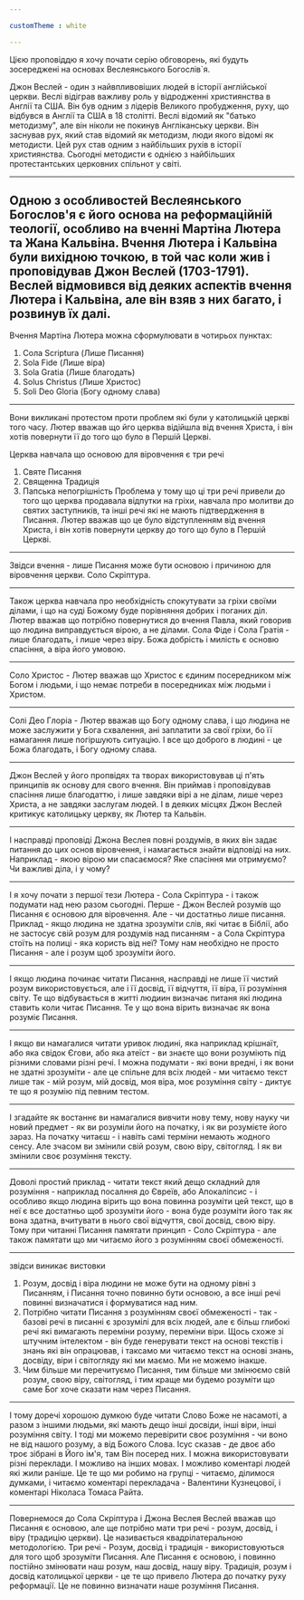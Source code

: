 ```yaml
---

customTheme : white

---
```


Цією проповіддю я хочу почати серію обговорень, які будуть зосереджені на основах Веслеянського Богослів`я.

Джон Веслей - один з найвпливовіших людей в історії англійської церкви. Веслі відіграв важливу роль у відродженні християнства в Англії та США. Він був одним з лідерів Великого пробудження, руху, що відбувся в Англії та США в 18 столітті. Веслі відомий як "батько методизму", але він ніколи не покинув Англіканську церкви. Він заснував рух, який став відомий як методизм, люди якого відомі як методисти. Цей рух став одним з найбільших рухів в історії християнства. Сьогодні методисти є однією з найбільших протестантських церковних спільнот у світі.

---
Одною з особливостей Веслеянського Богослов'я є його основа на реформаційній теології, особливо на вченні Мартіна Лютера та Жана Кальвіна. Вчення Лютера і Кальвіна були вихідною точкою, в той час коли жив і проповідував Джон Веслей (1703-1791). Веслей відмовився від деяких аспектів вчення Лютера і Кальвіна, але він взяв з них багато, і розвинув їх далі.
--- 
Вчення Мартіна Лютера можна сформулювати в чотирьох пунктах:
1. Сола Scriptura (Лише Писання)
2. Sola Fide (Лише віра)
3. Sola Gratia (Лише благодать)
4. Solus Christus (Лише Христос)
5. Soli Deo Gloria (Богу одному слава)
---
Вони викликані протестом проти проблем які були у католицькій церкві того часу. Лютер вважав що йго церква відійшла від вчення Христа, і він хотів повернути її до того що було в Першій Церкві. 

Церква навчала що основою для віровчення є три речі
1. Святе Писання
2. Священна Традиція
3. Папська непогрішність
Проблема у тому що ці три речі привели до того що церква продавала відпутки на гріхи, навчала про молитви до святих заступників, та інші речі які не мають підтвердження в Писання. Лютер вважав що це було відступленням від вчення Христа, і він хотів повернути церкву до того що було в Першій Церкві.

---

Звідси вчення - лише Писання може бути основою і причиною для віровчення церкви. Соло Скріптура. 

--- 

Також церква навчала про необхідність спокутувати за гріхи своїми ділами, і що на суді Божому буде порівняння добрих і поганих діл. Лютер вважав що потрібно повернутися до вчення Павла, який говорив що людина виправдується вірою, а не ділами. Сола Фіде і Сола Гратія - лише благодать, і лише через віру. Божа добрість і милість є основю спасіння, а віра його умовою. 

---

Соло Христос - Лютер вважав що Христос є єдиним посередником між Богом і людьми, і що немає потреби в посередниках між людьми і Христом.

---

Солі Део Глоріа - Лютер вважав що Богу одному слава, і що людина не може заслужити у Бога схвалення, ані заплатити за свої гріхи, бо її намагання лише погіршують ситуацію. І все що доброго в людині - це Божа благодать, і Богу одному слава.

---

Джон Веслей у його пропвідях та творах використовував ці п'ять принципів як основу для свого вчення. Він приймав і проповідував спасіння лише благодаттю, і лише завдяки вірі а не ділам, лише через Христа, а не завдяки заслугам людей. І в деяких місцях Джон Веслей критикує католицьку церкву, як Лютер та Кальвін.

---

І насправді проповіді Джона Веслея повні роздумів, в яких він задає питання до цих основ віровчення, і намагається знайти відповіді на них. Наприклад - якою вірою ми спасаємося? Яке спасіння ми отримуємо? Чи важливі діла, і у чому? 

---

І я хочу почати з першої тези Лютера - Сола Скріптура - і також подумати над нею разом сьогодні. 
Перше - Джон Веслей розумів що Писання є основою для віровчення. Але - чи достатньо лише писання. Приклад - якщо людина не здатна зрозуміти слів, які читає в Біблії, або не застосує свій розум для роздумів над писанням - а Сола Скріптура стоїть на полиці - яка користь від неї? Тому нам необхідно не просто Писання - але і розум щоб зрозуміти його. 

---

І якщо людина починає читати Писання, насправді не лише її чистий розум використовується, але і її досвід, її відчуття, її віра, її розуміння світу. Те що відбувається в житті людиин визначає питаня які людина ставить коли читає Писання. Те у що вона вірить визначає як вона розуміє Писання.

---

І якщо ви намагалися читати уривок людині, яка наприклад крішнаїт, або яка свідок Єгови, або яка атеїст - ви знаєте що вони розуміють під різними словами різні речі. І можна подумати - які вони вредні, і як вони не здатні зрозуміти - але це спільне для всіх людей - ми читаємо текст лише так - мій розум, мій досвід, моя віра, моє розуміння світу - диктує те що я розумію під певним тестом. 

---

І згадайте як востаннє ви намагалися вивчити нову тему, нову науку чи новий предмет - як ви розуміли його на початку, і як ви розумієте його зараз. На початку читаєш - і навіть самі терміни немають жодного сенсу. Але зчасом ви змінили свій розум, свою віру, світогляд. І як ви змінили своє розуміння тексту.

---

Доволі простий приклад - читати текст який дещо складний для розуміння - наприклад посалння до Євреїв, або Апокаліпсис - і особливо якщо людина вірить що вона повинна розуміти цей текст, що в неї є все достатньо щоб зрозуміти його - вона буде розуміти його так як вона здатна, вчитувати в нього свої відчуття, свої досвід, свою віру. Тому при читанні Писання памятати принцип - Соло Скріптура - але також памятати що ми читаємо його з розумінням своєї обмеженості.

---

звідси виникає  вистовки 
1. Розум, досвід і віра людини не може бути на одному рівні з Писанням, і Писання точно повинно бути основою, а все інші речі повинні визначатися і формуватися над ним. 
2. Потрібно читати Писання з розумінням своєї обмеженості - так - базові речі в писанні є зрозумілі для всіх людей, але є більш глибокі речі які вимагають переміни розуму, переміни віри. Щось схоже зі штучним інтелектом - він буде генерувати текст на основі текстів і знань які він опрацював, і таксамо ми читаємо текст на основі знань, досвіду, віри і світогляду які ми маємо. Ми не можемо інакше. 
3. Чим більше ми перечитуємо Писання, тим більше ми змінюємо свій розум, свою віру, світогляд, і тим краще ми будемо розуміти що саме Бог хоче сказати нам через Писання.

---

І тому доречі хорошою думкою буде читати Слово Боже не насамоті, а разом з іншими людьми, які мають дещо інші досвіди, інші віри, інші розуміння світу. І тоді ми можемо перевірити своє розуміння - чи воно не від нашого розуму, а від Божого Слова. Ісус сказав - де двоє або троє зібрані в Його ім'я, там Він посеред них. І можна використовувати різні переклади. І можливо на інших мовах. І можливо коментарі людей які жили раніше. Це те що ми робимо на групці - читаємо, ділимося думками, і читаємо коментарі перекладача - Валентини Кузнецової, і коментарі Ніколаса Томаса Райта.

---

Повернемося до Сола Скріптура і Джона Веслея 
Веслей вважав що Писання є основою, але ще потрібно мати три речі - розум, досвід, і віру (традицію церкви). Це називається квадрілатеральною методологією. Три речі - Розум, досвід і традиція - використовуються для того щоб зрозуміти Писання. Але Писання є основою, і повинно постійно змінювати наш розум, наш досвід, нашу віру. Традиція, розум і досвід католицької церкви - це те що привело Лютера до початку руху реформації. Це не повинно визначати наше розуміння Писання.